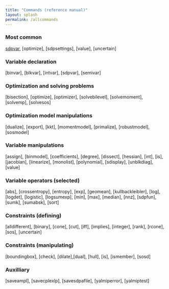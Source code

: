 ```yaml
---
title: "Commands (reference manual)"
layout: splash
permalink: /allcommands
---
```


### Most common
[sdpvar](/command/sdpvar), [optimize], [sdpsettings], [value], [uncertain]

### Variable declaration
[binvar], [blkvar], [intvar], [sdpvar], [semivar]

### Optimization and solving problems
[bisection], [optimize], [optimizer], [solvebilevel], [solvemoment], [solvemp], [solvesos]

### Optimization model manipulations
[dualize], [export], [kkt], [momentmodel], [primalize], [robustmodel], [sosmodel]

### Variable manipulations
[assign], [binmodel], [coefficients], [degree], [dissect], [hessian], [int], [is], [jacobian], [linearize], [monolist], [polynomial], [sdisplay], [unblkdiag], [value]

### Variable operators (selected)
[abs], [crossentropy], [entropy], [exp], [geomean], [kullbackleibler], [log], [logdet], [logistic], [logsumexp], [min], [max], [median], [nnz], [sdpfun], [sumk], [sumabsk], [sort]

### Constraints (defining)
[alldifferent], [binary], [cone], [cut], [iff], [implies], [integer], [rank], [rcone], [sos], [uncertain]

### Constraints (manipulating)
[boundingbox], [check], [dilate],[dual], [hull], [is], [ismember], [sosd]

### Auxilliary
[saveampl], [savecplexlp], [savesdpafile], [yalmiperror], [yalmiptest]

